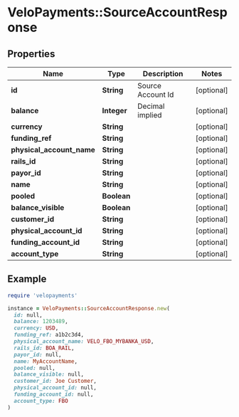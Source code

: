 # VeloPayments::SourceAccountResponse

## Properties

| Name | Type | Description | Notes |
| ---- | ---- | ----------- | ----- |
| **id** | **String** | Source Account Id | [optional] |
| **balance** | **Integer** | Decimal implied | [optional] |
| **currency** | **String** |  | [optional] |
| **funding_ref** | **String** |  | [optional] |
| **physical_account_name** | **String** |  | [optional] |
| **rails_id** | **String** |  | [optional] |
| **payor_id** | **String** |  | [optional] |
| **name** | **String** |  | [optional] |
| **pooled** | **Boolean** |  | [optional] |
| **balance_visible** | **Boolean** |  | [optional] |
| **customer_id** | **String** |  | [optional] |
| **physical_account_id** | **String** |  | [optional] |
| **funding_account_id** | **String** |  | [optional] |
| **account_type** | **String** |  | [optional] |

## Example

```ruby
require 'velopayments'

instance = VeloPayments::SourceAccountResponse.new(
  id: null,
  balance: 1203489,
  currency: USD,
  funding_ref: a1b2c3d4,
  physical_account_name: VELO_FBO_MYBANKA_USD,
  rails_id: BOA_RAIL,
  payor_id: null,
  name: MyAccountName,
  pooled: null,
  balance_visible: null,
  customer_id: Joe Customer,
  physical_account_id: null,
  funding_account_id: null,
  account_type: FBO
)
```

